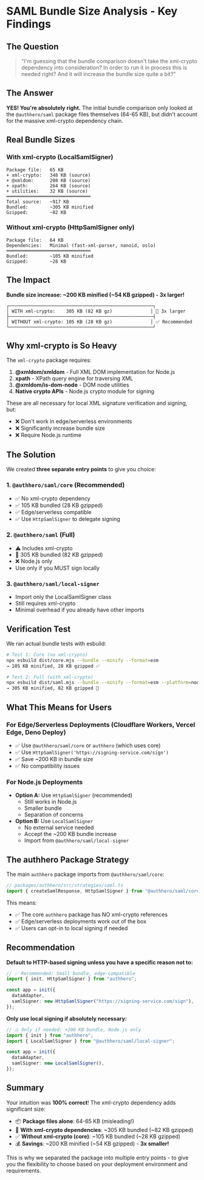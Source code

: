 # SAML Bundle Size Analysis - Key Findings

## The Question

> "I'm guessing that the bundle comparison doesn't take the xml-crypto dependency into consideration? In order to run it in process this is needed right? And it will increase the bundle size quite a bit?"

## The Answer

**YES! You're absolutely right.** The initial bundle comparison only looked at the `@authhero/saml` package files themselves (64-65 KB), but didn't account for the massive xml-crypto dependency chain.

## Real Bundle Sizes

### With xml-crypto (LocalSamlSigner)

```
Package file:   65 KB
+ xml-crypto:   348 KB (source)
+ @xmldom:      208 KB (source)
+ xpath:        264 KB (source)
+ utilities:    32 KB (source)
═══════════════════════════════
Total source:   ~917 KB
Bundled:        ~305 KB minified
Gzipped:        ~82 KB
```

### Without xml-crypto (HttpSamlSigner only)

```
Package file:   64 KB
Dependencies:   Minimal (fast-xml-parser, nanoid, oslo)
═══════════════════════════════
Bundled:        ~105 KB minified
Gzipped:        ~28 KB
```

## The Impact

**Bundle size increase: ~200 KB minified (~54 KB gzipped) - 3x larger!**

```
┌─────────────────────────────────────────────────────┐
│ WITH xml-crypto:    305 KB (82 KB gz)              │ 🚨 3x larger
├─────────────────────────────────────────────────────┤
│ WITHOUT xml-crypto: 105 KB (28 KB gz)              │ ✅ Recommended
└─────────────────────────────────────────────────────┘
```

## Why xml-crypto is So Heavy

The `xml-crypto` package requires:

1. **@xmldom/xmldom** - Full XML DOM implementation for Node.js
2. **xpath** - XPath query engine for traversing XML
3. **@xmldom/is-dom-node** - DOM node utilities
4. **Native crypto APIs** - Node.js crypto module for signing

These are all necessary for local XML signature verification and signing, but:

- ❌ Don't work in edge/serverless environments
- ❌ Significantly increase bundle size
- ❌ Require Node.js runtime

## The Solution

We created **three separate entry points** to give you choice:

### 1. `@authhero/saml/core` (Recommended)

- ✅ No xml-crypto dependency
- ✅ 105 KB bundled (28 KB gzipped)
- ✅ Edge/serverless compatible
- ✅ Use `HttpSamlSigner` to delegate signing

### 2. `@authhero/saml` (Full)

- ⚠️ Includes xml-crypto
- 🚨 305 KB bundled (82 KB gzipped)
- ❌ Node.js only
- Use only if you MUST sign locally

### 3. `@authhero/saml/local-signer`

- Import only the LocalSamlSigner class
- Still requires xml-crypto
- Minimal overhead if you already have other imports

## Verification Test

We ran actual bundle tests with esbuild:

```bash
# Test 1: Core (no xml-crypto)
npx esbuild dist/core.mjs --bundle --minify --format=esm
→ 105 KB minified, 28 KB gzipped ✅

# Test 2: Full (with xml-crypto)
npx esbuild dist/saml.mjs --bundle --minify --format=esm --platform=node
→ 305 KB minified, 82 KB gzipped 🚨
```

## What This Means for Users

### For Edge/Serverless Deployments (Cloudflare Workers, Vercel Edge, Deno Deploy)

- ✅ Use `@authhero/saml/core` or `authhero` (which uses core)
- ✅ Use `HttpSamlSigner('https://signing-service.com/sign')`
- ✅ Save ~200 KB in bundle size
- ✅ No compatibility issues

### For Node.js Deployments

- **Option A:** Use `HttpSamlSigner` (recommended)
  - Still works in Node.js
  - Smaller bundle
  - Separation of concerns
- **Option B:** Use `LocalSamlSigner`
  - No external service needed
  - Accept the ~200 KB bundle increase
  - Import from `@authhero/saml/local-signer`

## The authhero Package Strategy

The main `authhero` package imports from `@authhero/saml/core`:

```typescript
// packages/authhero/src/strategies/saml.ts
import { createSamlResponse, HttpSamlSigner } from "@authhero/saml/core";
```

This means:

- ✅ The core `authhero` package has NO xml-crypto references
- ✅ Edge/serverless deployments work out of the box
- ✅ Users can opt-in to local signing if needed

## Recommendation

**Default to HTTP-based signing unless you have a specific reason not to:**

```typescript
// ✅ Recommended: Small bundle, edge-compatible
import { init, HttpSamlSigner } from "authhero";

const app = init({
  dataAdapter,
  samlSigner: new HttpSamlSigner("https://signing-service.com/sign"),
});
```

**Only use local signing if absolutely necessary:**

```typescript
// ⚠️ Only if needed: +200 KB bundle, Node.js only
import { init } from "authhero";
import { LocalSamlSigner } from "@authhero/saml/local-signer";

const app = init({
  dataAdapter,
  samlSigner: new LocalSamlSigner(),
});
```

## Summary

Your intuition was **100% correct**! The xml-crypto dependency adds significant size:

- 📦 **Package files alone**: 64-65 KB (misleading!)
- 🚨 **With xml-crypto dependencies**: ~305 KB bundled (~82 KB gzipped)
- ✅ **Without xml-crypto (core)**: ~105 KB bundled (~28 KB gzipped)
- 💰 **Savings**: ~200 KB minified (~54 KB gzipped) - **3x smaller!**

This is why we separated the package into multiple entry points - to give you the flexibility to choose based on your deployment environment and requirements.
